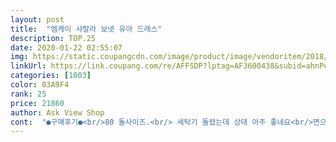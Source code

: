 ```yaml
---
layout: post 
title:  "엠케이 샤랄라 보넷 유아 드레스" 
description: TOP.25 
date: 2020-01-22 02:55:07 
img: https://static.coupangcdn.com/image/product/image/vendoritem/2018/11/15/3976427530/84500bef-8dd6-4e14-a3ec-b5f45c2b1269.jpg 
linkUrl: https://link.coupang.com/re/AFFSDP?lptag=AF3600438&subid=ahnPublicAsk&pageKey=136741969&itemId=400766483&vendorItemId=3976427530&traceid=V0-113-a69ac168448f95b8 
categories: [1003] 
color: 03A9F4 
rank: 25 
price: 21860 
author: Ask View Shop 
cont:  "●구매후기●<br/>80 돌사이즈.<br/> 세탁기 돌렸는데 상태 아주 좋네요<br/>면으로 되서 까슬거리지 않고<br/>모자는 약간 애매하지만 드레스 예뻐요 100일 아기한테 딱 사이즈 잘 맞았어요<br/>봄에 입히기 딱 좋아요<br/>아이가 좀 큰 편이라 걱정햇는데 아주 큰 편 아니면 잘 맞아요<br/>이뻐요 면재질이러 안까실거리고 다만보넷이 에러입니다.<br/><br/>챙이 밭일나가는 아주매가쓰는 느낌? 그래서 챙을뒤집어하면 그나마 괜찮아요.<br/> 백일입히려산거라 보넷만따로 또샀내영<br/>" 
---
```

